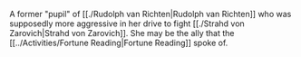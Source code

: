 A former "pupil" of [[./Rudolph van Richten|Rudolph van Richten]] who was supposedly more aggressive in her drive to fight [[./Strahd von Zarovich|Strahd von Zarovich]]. She may be the ally that the [[../Activities/Fortune Reading|Fortune Reading]] spoke of.
